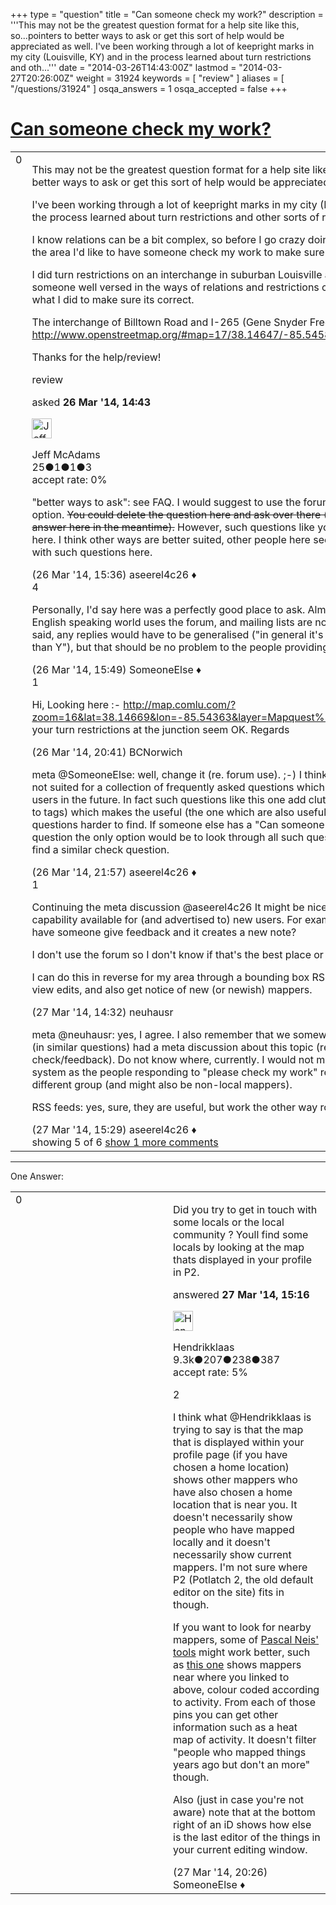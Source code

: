 +++
type = "question"
title = "Can someone check my work?"
description = '''This may not be the greatest question format for a help site like this, so...pointers to better ways to ask or get this sort of help would be appreciated as well. I&#x27;ve been working through a lot of keepright marks in my city (Louisville, KY) and in the process learned about turn restrictions and oth...'''
date = "2014-03-26T14:43:00Z"
lastmod = "2014-03-27T20:26:00Z"
weight = 31924
keywords = [ "review" ]
aliases = [ "/questions/31924" ]
osqa_answers = 1
osqa_accepted = false
+++

<div class="headNormal">

# [Can someone check my work?](/questions/31924/can-someone-check-my-work)

</div>

<div id="main-body">

<div id="askform">

<table id="question-table" style="width:100%;">
<colgroup>
<col style="width: 50%" />
<col style="width: 50%" />
</colgroup>
<tbody>
<tr>
<td style="width: 30px; vertical-align: top"><div class="vote-buttons">
<span id="post-31924-upvote" class="ajax-command post-vote up" rel="nofollow" title="I like this post (click again to cancel)"> </span>
<div id="post-31924-score" class="post-score" title="current number of votes">
0
</div>
<span id="post-31924-downvote" class="ajax-command post-vote down" rel="nofollow" title="I dont like this post (click again to cancel)"> </span> <span id="favorite-mark" class="ajax-command favorite-mark" rel="nofollow" title="mark/unmark this question as favorite (click again to cancel)"> </span>
<div id="favorite-count" class="favorite-count">
&#10;</div>
</div></td>
<td><div id="item-right">
<div class="question-body">
<p>This may not be the greatest question format for a help site like this, so...pointers to better ways to ask or get this sort of help would be appreciated as well.</p>
<p>I've been working through a lot of keepright marks in my city (Louisville, KY) and in the process learned about turn restrictions and other sorts of relations.</p>
<p>I know relations can be a bit complex, so before I go crazy doing a bunch of these in the area I'd like to have someone check my work to make sure I'm doing them right.</p>
<p>I did turn restrictions on an interchange in suburban Louisville and was hoping someone well versed in the ways of relations and restrictions could double-check what I did to make sure its correct.</p>
<p>The interchange of Billtown Road and I-265 (Gene Snyder Freeway) is the work I did: <a href="http://www.openstreetmap.org/#map=17/38.14647/-85.54581">http://www.openstreetmap.org/#map=17/38.14647/-85.54581</a></p>
<p>Thanks for the help/review!</p>
</div>
<div id="question-tags" class="tags-container tags">
<span class="post-tag tag-link-review" rel="tag" title="see questions tagged &#39;review&#39;">review</span>
</div>
<div id="question-controls" class="post-controls">
&#10;</div>
<div class="post-update-info-container">
<div class="post-update-info post-update-info-user">
<p>asked <strong>26 Mar '14, 14:43</strong></p>
<img src="https://secure.gravatar.com/avatar/4fe5f35f0c11d57260824a99b368945a?s=32&amp;d=identicon&amp;r=g" class="gravatar" width="32" height="32" alt="Jeff%20McAdams&#39;s gravatar image" />
<p><span>Jeff McAdams</span><br />
<span class="score" title="25 reputation points">25</span><span title="1 badges"><span class="badge1">●</span><span class="badgecount">1</span></span><span title="1 badges"><span class="silver">●</span><span class="badgecount">1</span></span><span title="3 badges"><span class="bronze">●</span><span class="badgecount">3</span></span><br />
<span class="accept_rate" title="Rate of the user&#39;s accepted answers">accept rate:</span> <span title="Jeff McAdams has no accepted answers">0%</span></p>
</div>
</div>
<div id="comments-container-31924" class="comments-container">
<span id="31925"></span>
<div id="comment-31925" class="comment">
<div id="post-31925-score" class="comment-score">
&#10;</div>
<div class="comment-text">
<p>"better ways to ask": see <span>FAQ</span>. I would suggest to use the forum. Mailing list is also an option. <del>You could delete the question here and ask over there (if there is not an answer here in the meantime).</del> However, such questions like yours are not seldom here. I think other ways are better suited, other people here seem to be more happy with such questions here.</p>
</div>
<div id="comment-31925-info" class="comment-info">
<span class="comment-age">(26 Mar '14, 15:36)</span> <span class="comment-user userinfo">aseerel4c26 ♦</span>
</div>
</div>
<span id="31926"></span>
<div id="comment-31926" class="comment">
<div id="post-31926-score" class="comment-score">
4
</div>
<div class="comment-text">
<p>Personally, I'd say here was a perfectly good place to ask. Almost no-one in the English speaking world uses the forum, and mailing lists are not for everyone. That said, any replies would have to be generalised ("in general it's better to do X rather than Y"), but that should be no problem to the people providing answers.</p>
</div>
<div id="comment-31926-info" class="comment-info">
<span class="comment-age">(26 Mar '14, 15:49)</span> <span class="comment-user userinfo">SomeoneElse ♦</span>
</div>
</div>
<span id="31927"></span>
<div id="comment-31927" class="comment">
<div id="post-31927-score" class="comment-score">
1
</div>
<div class="comment-text">
<p>Hi, Looking here :- <a href="http://map.comlu.com/?zoom=16&amp;lat=38.14669&amp;lon=-85.54363&amp;layer=Mapquest%20Open&amp;overlays=TTT">http://map.comlu.com/?zoom=16&amp;lat=38.14669&amp;lon=-85.54363&amp;layer=Mapquest%20Open&amp;overlays=TTT</a> your turn restrictions at the junction seem OK. Regards</p>
</div>
<div id="comment-31927-info" class="comment-info">
<span class="comment-age">(26 Mar '14, 20:41)</span> <span class="comment-user userinfo">BCNorwich</span>
</div>
</div>
<span id="31928"></span>
<div id="comment-31928" class="comment">
<div id="post-31928-score" class="comment-score">
&#10;</div>
<div class="comment-text">
<p>meta <span></span><span>@SomeoneElse</span>: well, change it (re. forum use). ;-) I think such questions are not suited for a collection of frequently asked questions which should be useful for users in the future. In fact such questions like this one add clutter (not that much due to tags) which makes the useful (the one which are also useful to other people) questions harder to find. If someone else has a "Can someone check my work" question the only option would be to look through all such questions to, by chance, find a similar check question.</p>
</div>
<div id="comment-31928-info" class="comment-info">
<span class="comment-age">(26 Mar '14, 21:57)</span> <span class="comment-user userinfo">aseerel4c26 ♦</span>
</div>
</div>
<span id="31944"></span>
<div id="comment-31944" class="comment">
<div id="post-31944-score" class="comment-score">
1
</div>
<div class="comment-text">
<p>Continuing the meta discussion <span>@aseerel4c26</span> It might be nice to have this kind of capability available for (and advertised to) new users. For example, check a box to have someone give feedback and it creates a new note?</p>
<p>I don't use the forum so I don't know if that's the best place or not.</p>
<p>I can do this in reverse for my area through a bounding box RSS feed where I can view edits, and also get notice of new (or newish) mappers.</p>
</div>
<div id="comment-31944-info" class="comment-info">
<span class="comment-age">(27 Mar '14, 14:32)</span> <span class="comment-user userinfo">neuhausr</span>
</div>
</div>
<span id="31946"></span>
<div id="comment-31946" class="comment not_top_scorer">
<div id="post-31946-score" class="comment-score">
&#10;</div>
<div class="comment-text">
<p>meta <span>@neuhausr</span>: yes, I agree. I also remember that we somewhere here on this site (in similar questions) had a meta discussion about this topic (request for check/feedback). Do not know where, currently. I would not mix it with the notes system as the people responding to "please check my work" requests may be quite a different group (and might also be non-local mappers).</p>
<p>RSS feeds: yes, sure, they are useful, but work the other way round, as you note.</p>
</div>
<div id="comment-31946-info" class="comment-info">
<span class="comment-age">(27 Mar '14, 15:29)</span> <span class="comment-user userinfo">aseerel4c26 ♦</span>
</div>
</div>
</div>
<div id="comment-tools-31924" class="comment-tools">
<span class="comments-showing"> showing 5 of 6 </span> <a href="#" class="show-all-comments-link">show 1 more comments</a>
</div>
<div class="clear">
&#10;</div>
<div id="comment-31924-form-container" class="comment-form-container">
&#10;</div>
<div class="clear">
&#10;</div>
</div></td>
</tr>
</tbody>
</table>

------------------------------------------------------------------------

<div class="tabBar">

<span id="sort-top"></span>

<div class="headQuestions">

One Answer:

</div>

</div>

<span id="31945"></span>

<div id="answer-container-31945" class="answer">

<table style="width:100%;">
<colgroup>
<col style="width: 50%" />
<col style="width: 50%" />
</colgroup>
<tbody>
<tr>
<td style="width: 30px; vertical-align: top"><div class="vote-buttons">
<span id="post-31945-upvote" class="ajax-command post-vote up" rel="nofollow" title="I like this post (click again to cancel)"> </span>
<div id="post-31945-score" class="post-score" title="current number of votes">
0
</div>
<span id="post-31945-downvote" class="ajax-command post-vote down" rel="nofollow" title="I dont like this post (click again to cancel)"> </span>
</div></td>
<td><div class="item-right">
<div class="answer-body">
<p>Did you try to get in touch with some locals or the local community ? Youll find some locals by looking at the map thats displayed in your profile in P2.</p>
</div>
<div class="answer-controls post-controls">
&#10;</div>
<div class="post-update-info-container">
<div class="post-update-info post-update-info-user">
<p>answered <strong>27 Mar '14, 15:16</strong></p>
<img src="https://secure.gravatar.com/avatar/742e93034cd38ad243f7ab26f350b659?s=32&amp;d=identicon&amp;r=g" class="gravatar" width="32" height="32" alt="Hendrikklaas&#39;s gravatar image" />
<p><span>Hendrikklaas</span><br />
<span class="score" title="9286 reputation points"><span>9.3k</span></span><span title="207 badges"><span class="badge1">●</span><span class="badgecount">207</span></span><span title="238 badges"><span class="silver">●</span><span class="badgecount">238</span></span><span title="387 badges"><span class="bronze">●</span><span class="badgecount">387</span></span><br />
<span class="accept_rate" title="Rate of the user&#39;s accepted answers">accept rate:</span> <span title="Hendrikklaas has 39 accepted answers">5%</span></p>
</div>
</div>
<div id="comments-container-31945" class="comments-container">
<span id="31961"></span>
<div id="comment-31961" class="comment">
<div id="post-31961-score" class="comment-score">
2
</div>
<div class="comment-text">
<p>I think what <span>@Hendrikklaas</span> is trying to say is that the map that is displayed within your profile page (if you have chosen a home location) shows other mappers who have also chosen a home location that is near you. It doesn't necessarily show people who have mapped locally and it doesn't necessarily show current mappers. I'm not sure where P2 (Potlatch 2, the old default editor on the site) fits in though.</p>
<p>If you want to look for nearby mappers, some of <a href="http://neis-one.org/">Pascal Neis' tools</a> might work better, such as <a href="http://resultmaps.neis-one.org/oooc?zoom=12&amp;lat=38.1465&amp;lon=-85.5458&amp;layers=B00TFFFFFT">this one</a> shows mappers near where you linked to above, colour coded according to activity. From each of those pins you can get other information such as a heat map of activity. It doesn't filter "people who mapped things years ago but don't an more" though.</p>
<p>Also (just in case you're not aware) note that at the bottom right of an iD shows how else is the last editor of the things in your current editing window.</p>
</div>
<div id="comment-31961-info" class="comment-info">
<span class="comment-age">(27 Mar '14, 20:26)</span> <span class="comment-user userinfo">SomeoneElse ♦</span>
</div>
</div>
</div>
<div id="comment-tools-31945" class="comment-tools">
&#10;</div>
<div class="clear">
&#10;</div>
<div id="comment-31945-form-container" class="comment-form-container">
&#10;</div>
<div class="clear">
&#10;</div>
</div></td>
</tr>
</tbody>
</table>

</div>

<div class="paginator-container-left">

</div>

</div>

</div>

